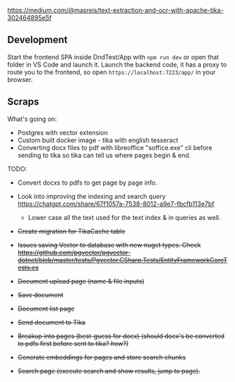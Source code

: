 https://medium.com/@masreis/text-extraction-and-ocr-with-apache-tika-302464895e5f

## Development
Start the frontend SPA inside DndTest/App with `npm run dev` or open that folder in VS Code and launch it.
Launch the backend code, it has a proxy to route you to the frontend, so open `https://localhost:7223/app/` in your browser.

## Scraps

What's going on:

* Postgres with vector extension
* Custom built docker image - tika with english tesseract 
* Converting docx files to pdf with libreoffice "soffice.exe" cli before sending to tika so tika can tell us where pages begin & end.

TODO:

* Convert docxs to pdfs to get page by page info.
* Look into improving the indexing and search query https://chatgpt.com/share/67f1057a-7538-8012-a9e7-fbcfb113e7bf
	* Lower case all the text used for the text index & in queries as well.

* ~~Create migration for TikaCache table~~
* ~~Issues saving Vector to database with new nuget types. Check https://github.com/pgvector/pgvector-dotnet/blob/master/tests/Pgvector.CSharp.Tests/EntityFrameworkCoreTests.cs~~
* ~~Document upload page (name & file inputs)~~
* ~~Save document~~
* ~~Document list page~~
* ~~Send document to Tika~~
* ~~Breakup into pages (best-guess for docx) (should docx's be converted to pdfs first before sent to tika? how?)~~
* ~~Generate embeddings for pages and store search chunks~~
* ~~Search page (execute search and show results, jump to page).~~